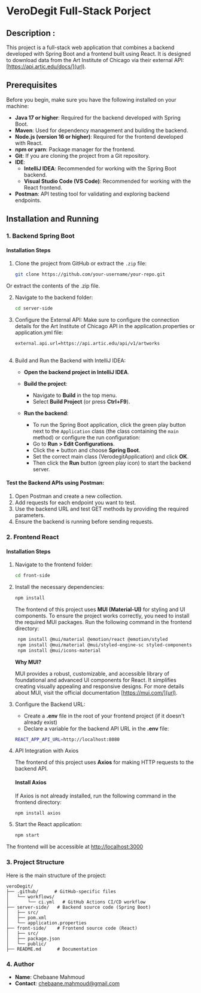 # VeroDegit Full-Stack Porject 

## Description : 
This project is a full-stack web application that combines a backend developed with Spring Boot and a frontend built using React. It is designed to download data from the Art Institute of Chicago via their external API: [https://api.artic.edu/docs/](url).

## Prerequisites

Before you begin, make sure you have the following installed on your machine:

- **Java 17 or higher**: Required for the backend developed with Spring Boot.
- **Maven**: Used for dependency management and building the backend.
- **Node.js (version 16 or higher)**: Required for the frontend developed with React.
- **npm or yarn**: Package manager for the frontend.
- **Git**: If you are cloning the project from a Git repository.
- **IDE**:
  - **IntelliJ IDEA**: Recommended for working with the Spring Boot backend.
  - **Visual Studio Code (VS Code)**: Recommended for working with the React frontend.
- **Postman**: API testing tool for validating and exploring backend endpoints.


## Installation and Running

### 1. Backend Spring Boot

#### Installation Steps

1. Clone the project from GitHub or extract the `.zip` file:

   ```bash
   git clone https://github.com/your-username/your-repo.git

Or extract the contents of the .zip file.

2. Navigate to the backend folder:
   ```bash
   cd server-side

3. Configure the External API:
Make sure to configure the connection details for the Art Institute of Chicago API in the application.properties or application.yml file:
   ```bash
   external.api.url=https://api.artic.edu/api/v1/artworks
     
4. Build and Run the Backend with IntelliJ IDEA:

   - **Open the backend project in IntelliJ IDEA**.
   - **Build the project**:
      - Navigate to **Build** in the top menu.
      - Select **Build Project** (or press **Ctrl+F9**).
   
   - **Run the backend**:
      - To run the Spring Boot application, click the green play button next to the `Application` class (the class containing the `main` method) or configure the run configuration:
      - Go to **Run > Edit Configurations**.
      - Click the **+** button and choose **Spring Boot**.
      - Set the correct main class (VerodegitApplication) and click **OK**.
      - Then click the **Run** button (green play icon) to start the backend server.
#### Test the Backend APIs using Postman:
1. Open Postman and create a new collection.
2. Add requests for each endpoint you want to test.
3. Use the backend URL and test GET methods by providing the required parameters.
4. Ensure the backend is running before sending requests.

### 2. Frontend React

#### Installation Steps

1. Navigate to the frontend folder:

     ```bash
     cd front-side

2. Install the necessary dependencies:

     ```bash
     npm install
     ```
    The frontend of this project uses **MUI (Material-UI)** for styling and UI components. 
    To ensure the project works correctly, you need to install the required MUI packages. Run the following command in the frontend directory:
   ```bash
    npm install @mui/material @emotion/react @emotion/styled
    npm install @mui/material @mui/styled-engine-sc styled-components
    npm install @mui/icons-material
   ```
    **Why MUI?**

    MUI provides a robust, customizable, and accessible library of foundational and advanced UI components for React. It simplifies creating visually appealing and responsive designs.
    For more details about MUI, visit the official documentation [https://mui.com/](url).

3. Configure the Backend URL:
    - Create a **.env** file in the root of your frontend project (if it doesn't already exist)
    - Declare a variable for the backend API URL in the **.env** file:
     ```bash
     REACT_APP_API_URL=http://localhost:8080
     ```
4. API Integration with Axios

    The frontend of this project uses **Axios** for making HTTP requests to the backend API.

    #### Install Axios
    If Axios is not already installed, run the following command in the frontend directory:

    ```bash
    npm install axios
    ```
4. Start the React application:
   ```bash
   npm start
   ```
The frontend will be accessible at [http://localhost:3000](url)

### 3. Project Structure

Here is the main structure of the project:

   ```plaintext
   veroDegit/
   ├── .github/      # GitHub-specific files 
   │   └── workflows/
   │       └── ci.yml   # GitHub Actions CI/CD workflow
   ├── server-side/   # Backend source code (Spring Boot)
   │   ├── src/
   │   ├── pom.xml
   │   └── application.properties
   ├── front-side/    # Frontend source code (React)
   │   ├── src/
   │   ├── package.json
   │   └── public/
   ├── README.md      # Documentation
   ```

### 4. Author
- **Name**: Chebaane Mahmoud
- **Contact**: [chebaane.mahmoud@gmail.com](url)




